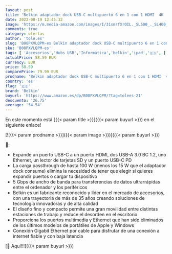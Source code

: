 ```yaml
---
layout: post
title: 'Belkin adaptador dock USB-C multipuerto 6 en 1 con 1 HDMI  4K   1 USB-C con carga passthrough PD de 100 W  2 USB-A  1 Gigabit Ethernet y 1 ranura SD para MacBook Pro  Air  iPad Pro  XPS y otros'
date: 2022-08-19 12:45:32
image: 'https://m.media-amazon.com/images/I/31smrfXrOIL._SL500_._SL400_.jpg'
comments: true
category: ofertas
author: 'tole.es'
slug: 'B08PXVLQPM-es Belkin adaptador dock USB-C multipuerto 6 en 1 con 1 HDMI...'
sku: 'B08PXVLQPM-es'
tags: [ 'Accesorios','Hubs USB','Informática','belkin','ipad','🇪🇸', ]
actualPrice: 58.59 EUR
currency: EUR
price: 58.59
comparePrice: 79.99 EUR
prodname: 'Belkin adaptador dock USB-C multipuerto 6 en 1 con 1 HDMI  4K   1 USB-C con carga passthrough PD de 100 W  2 USB-A  1 Gigabit Ethernet y 1 ranura SD para MacBook Pro  Air  iPad Pro  XPS y otros'
country: 'es'
flag: '🇪🇸'
brand: 'Belkin'
buyurl: 'https://www.amazon.es/dp/B08PXVLQPM/?tag=tolees-21'
descuento: '26.75'
average: '54.54'
---
```


En este momento está [{{< param title >}}]({{< param buyurl >}}) en el siguiente enlace!

[![{{< param prodname >}}]({{< param image >}})]({{< param buyurl >}})

🔎:

- Expande un puerto USB-C a un puerto HDMI, dos USB-A 3.0 BC 1.2, uno Ethernet, un lector de tarjetas SD y un puerto USB-C PD
- La carga passthrough de hasta 100 W (menos los 15 W que el adaptador dock consume) elimina la necesidad de tener que elegir si quieres expandir puertos o cargar tu dispositivo
- 5 Gbps de ancho de banda para transferencias de datos ultrarrápidas entre el ordenador y los periféricos
- Belkin es un fabricante reconocido y líder en el mercado de accesorios, con una trayectoria de más de 35 años creando soluciones de tecnología innovadoras y de alta calidad
- El diseño fino y compacto permite una gran movilidad entre distintas estaciones de trabajo y reduce el desorden en el escritorio
- Proporciona los puertos multimedia y Ethernet que han sido eliminados de los últimos modelos de portátiles de Apple y Windows
- Conexión Gigabit Ethernet por cable para disfrutar de una conexión a internet fiable y con baja latencia

[🛒 Aquí!!!]({{< param buyurl >}})
